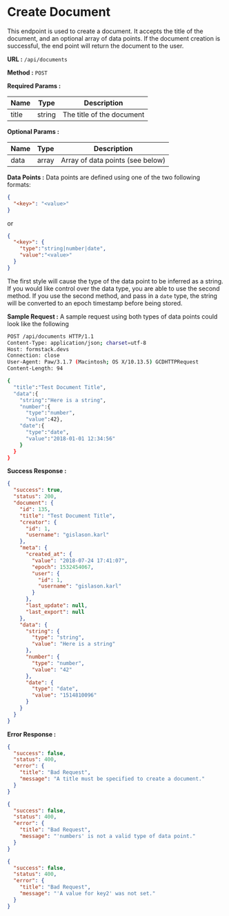 # Create Document
This endpoint is used to create a document. It accepts the title of the document, and an optional array of data points. If the document creation is successful, the end point will return the document to the user. 

**URL :** `/api/documents`

**Method :** `POST`

**Required Params :** 

|Name     | Type    | Description |
|---      |---      |---          |
|title    |string   |The title of the document|

**Optional Params :**

|Name     | Type    | Description |
|---      |---      |---          |
|data     |array    |Array of data points (see below)|

**Data Points :**
Data points are defined using one of the two following formats:

```json
{
  "<key>": "<value>"
}
```

or 

```json
{
  "<key>": {
    "type":"string|number|date",
    "value":"<value>"
  }
}
```

The first style will cause the type of the data point to be inferred as a string. If you would like control over the data type, you are able to use the second method. If you use the second method, and pass in a `date` type, the string will be converted to an epoch timestamp before being stored.

**Sample Request :**
A sample request using both types of data points could look like the following

```bash
POST /api/documents HTTP/1.1
Content-Type: application/json; charset=utf-8
Host: formstack.devs
Connection: close
User-Agent: Paw/3.1.7 (Macintosh; OS X/10.13.5) GCDHTTPRequest
Content-Length: 94

{
  "title":"Test Document Title",
  "data":{
    "string":"Here is a string",
    "number":{
      "type":"number",
      "value":42},
    "date":{
      "type":"date",
      "value":"2018-01-01 12:34:56"
    }
  }
}
```

**Success Response :**
```json
{
  "success": true,
  "status": 200,
  "document": {
    "id": 135,
    "title": "Test Document Title",
    "creator": {
      "id": 1,
      "username": "gislason.karl"
    },
    "meta": {
      "created_at": {
        "value": "2018-07-24 17:41:07",
        "epoch": 1532454067,
        "user": {
          "id": 1,
          "username": "gislason.karl"
        }
      },
      "last_update": null,
      "last_export": null
    },
    "data": {
      "string": {
        "type": "string",
        "value": "Here is a string"
      },
      "number": {
        "type": "number",
        "value": "42"
      },
      "date": {
        "type": "date",
        "value": "1514810096"
      }
    }
  }
}
```

**Error Response :**
```json
{
  "success": false,
  "status": 400,
  "error": {
    "title": "Bad Request",
    "message": "A title must be specified to create a document."
  }
}
```

```json
{
  "success": false,
  "status": 400,
  "error": {
    "title": "Bad Request",
    "message": "'numbers' is not a valid type of data point."
  }
}
```

```json
{
  "success": false,
  "status": 400,
  "error": {
    "title": "Bad Request",
    "message": "'A value for key2' was not set."
  }
}
```

